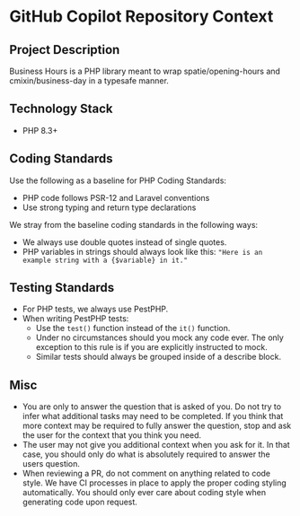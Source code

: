 # GitHub Copilot Repository Context

## Project Description

Business Hours is a PHP library meant to wrap spatie/opening-hours and cmixin/business-day in a typesafe manner.

## Technology Stack

- PHP 8.3+

## Coding Standards

Use the following as a baseline for PHP Coding Standards:

- PHP code follows PSR-12 and Laravel conventions
- Use strong typing and return type declarations

We stray from the baseline coding standards in the following ways:

- We always use double quotes instead of single quotes.
- PHP variables in strings should always look like this: `"Here is an example string with a {$variable} in it."`

## Testing Standards

- For PHP tests, we always use PestPHP.
- When writing PestPHP tests:
    - Use the `test()` function instead of the `it()` function.
    - Under no circumstances should you mock any code ever.
      The only exception to this rule is if you are explicitly instructed to mock.
    - Similar tests should always be grouped inside of a describe block.

## Misc

- You are only to answer the question that is asked of you. Do not try to infer what additional tasks may need to be completed.
  If you think that more context may be required to fully answer the question, stop and ask the user for the context that you think you need.
- The user may not give you additional context when you ask for it. In that case, you should only do what is absolutely required to answer
  the users question.
- When reviewing a PR, do not comment on anything related to code style. We have CI processes in place to apply the proper coding styling automatically.
  You should only ever care about coding style when generating code upon request.